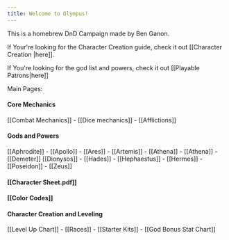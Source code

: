 ```yaml
---
title: Welcome to Olympus!
---
```

This is a homebrew DnD Campaign made by Ben Ganon.

If Your're looking for the Character Creation guide, check it out [[Character Creation |here]].

If You're looking for the god list and powers, check it out [[Playable Patrons|here]] 

Main Pages:
#### Core Mechanics
[[Combat Mechanics]]  - [[Dice mechanics]] - [[Afflictions]] 

#### Gods and Powers
[[Aphrodite]] - [[Apollo]] - [[Ares]] - [[Artemis]] - [[Athena]] - [[Athena]] - [[Demeter]]
[[Dionysos]] - [[Hades]] - [[Hephaestus]] - [[Hermes]] - [[Poseidon]] - [[Zeus]]

#### [[Character Sheet.pdf]]

#### [[Color Codes]]
#### Character Creation and Leveling
[[Level Up Chart]] - [[Races]] - [[Starter Kits]] - [[God Bonus Stat Chart]]
